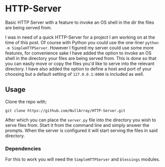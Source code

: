 # HTTP-Server
Basic HTTP Server with a feature to invoke an OS shell in the dir the files are being served from.

I was in need of a quick HTTP-Server for a project I am working on at the time of this post. Of course with Python you could use the one-liner `python -m SimpleHTTPServer`. However I figured my server could use some more features, for convenience sake I have added the option to invoke an OS shell in the directory your files are being served from. This is done so that you can easily move or copy the files you'd like to serve into the relevant directory. I have also added the option to define a host and port of your choosing but a default setting of `127.0.0.1:8000` is included as well.

## Usage

Clone the repo with;

`git clone https://github.com/NullArray/HTTP-Server.git`

After which you can place the `server.py` file into the directory you wish to serve files from. Start it from the command line and simply answer the prompts. When the server is configured it will start serving the files in said directory.

### Dependencies

For this to work you will need the `SimpleHTTPServer` and `blessings` modules.
